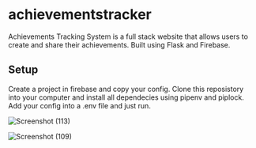 # achievementstracker
Achievements Tracking System is a full stack website that allows users to create and share their achievements. Built using Flask and Firebase.

## Setup
Create a project in firebase and copy your config.
Clone this reposistory into your computer and install all dependecies using pipenv and piplock.
Add your config into a .env file and just run.

![Screenshot (113)](https://github.com/alfiyasama/achievementstracker/assets/121941528/b932ab3d-fd91-4291-b056-d07a3b58bafc)

![Screenshot (109)](https://github.com/alfiyasama/achievementstracker/assets/121941528/aa7b942a-7013-4f52-b0d6-1006a6748b9f)

